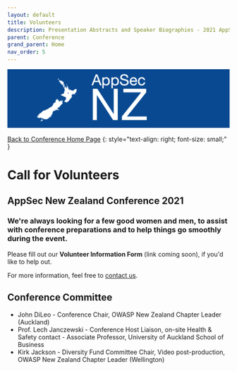 ```yaml
---
layout: default
title: Volunteers
description: Presentation Abstracts and Speaker Biographies - 2021 AppSec NZ Conference
parent: Conference
grand_parent: Home
nav_order: 5
---
```


[![Web Banner](/assets/images/AppSecNZ_Web_Banner.png)](index.md)

[Back to Conference Home Page](index.md)
{: style="text-align: right; font-size: small;" }

# Call for Volunteers

## AppSec New Zealand Conference 2021

### We're always looking for a few good women and men, to assist with conference preparations and to help things go smoothly during the event.

Please fill out our **Volunteer Information Form** (link coming soon), if you'd like to help out.

For more information, feel free to [contact us](mailto:conference@appsec.org.nz).

## Conference Committee

* John DiLeo - Conference Chair, OWASP New Zealand Chapter Leader (Auckland)
* Prof. Lech Janczewski - Conference Host Liaison, on-site Health & Safety contact - Associate Professor, University of Auckland School of Business
* Kirk Jackson - Diversity Fund Committee Chair, Video post-production, OWASP New Zealand Chapter Leader (Wellington)

